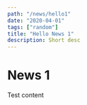 ```yaml
---
path: "/news/hello1"
date: "2020-04-01"
tags: ["random"]
title: "Hello News 1"
description: Short desc
---
```


# News 1

Test content